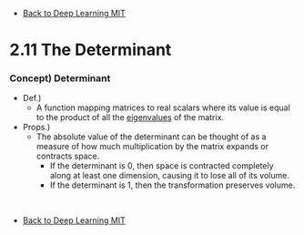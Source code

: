 * [Back to Deep Learning MIT](../../main.md)

# 2.11 The Determinant

### Concept) Determinant
- Def.)
  - A function mapping matrices to real scalars where its value is equal to the product of all the [eigenvalues](../07/note.md#concept-eigenvector-and-eigenvalue) of the matrix.
- Props.)
  - The absolute value of the determinant can be thought of as a measure of how much multiplication by the matrix expands or contracts space.
    - If the determinant is $0$, then space is contracted completely along at least one dimension, causing it to lose all of its volume. 
    - If the determinant is $1$, then  the transformation preserves volume.


<br>

* [Back to Deep Learning MIT](../../main.md)